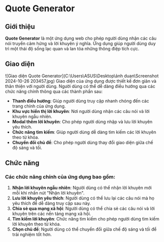 # Quote Generator

## Giới thiệu

**Quote Generator** là một ứng dụng web cho phép người dùng nhận các câu nói truyền cảm hứng và lời khuyên ý nghĩa. Ứng dụng giúp người dùng duy trì một thái độ sống lạc quan và lan tỏa những thông điệp tích cực.

## Giao diện
![Giao diện Quote Generator](C:\Users\ASUS\Desktop\ảnh duan\Screenshot 2024-10-26 203457.jpg)
Giao diện của ứng dụng được thiết kế đơn giản và thân thiện với người dùng. Người dùng có thể dễ dàng điều hướng qua các chức năng chính thông qua các thành phần sau:

- **Thanh điều hướng**: Giúp người dùng truy cập nhanh chóng đến các trang chính của ứng dụng.
- **Khu vực hiển thị lời khuyên**: Nơi người dùng nhận các câu nói và lời khuyên ngẫu nhiên.
- **Modal thêm lời khuyên**: Cho phép người dùng nhập và lưu lời khuyên yêu thích.
- **Chức năng tìm kiếm**: Giúp người dùng dễ dàng tìm kiếm các lời khuyên theo từ khóa.
- **Chuyển đổi chủ đề**: Cho phép người dùng thay đổi giao diện giữa chế độ sáng và tối.

## Chức năng

### Các chức năng chính của ứng dụng bao gồm:

1. **Nhận lời khuyên ngẫu nhiên**: Người dùng có thể nhận lời khuyên mới mỗi khi nhấn nút "Nhận lời khuyên".
2. **Lưu lời khuyên yêu thích**: Người dùng có thể lưu lại các câu nói mà họ yêu thích để dễ dàng truy cập sau này.
3. **Chia sẻ qua mạng xã hội**: Người dùng có thể chia sẻ các câu nói và lời khuyên trên các nền tảng mạng xã hội.
4. **Tìm kiếm lời khuyên**: Chức năng tìm kiếm cho phép người dùng tìm kiếm lời khuyên theo từ khóa.
5. **Chọn chủ đề**: Người dùng có thể chuyển đổi giữa chế độ sáng và tối để trải nghiệm tốt hơn.
